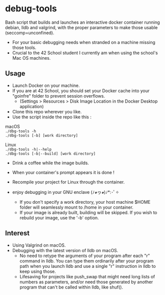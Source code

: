# debug-tools
Bash script that builds and launches an interactive docker container running debian, lldb and valgrind, with the proper parameters to make those usable (seccomp=unconfined).

- For your basic debugging needs when stranded on a machine missing those tools.
- Crucial to the 42 School student I currently am when using the school's Mac OS machines.

## Usage

- Launch Docker on your machine.
- If you are at 42 School, you should set your Docker cache into your "goinfre" folder to prevent session overflows.
   - (Settings > Resources > Disk Image Location in the Docker Desktop application)
- Clone this repo wherever you like.
- Use the script inside the repo like this :

macOS\
`./dbg-tools -h`\
`./dbg-tools [-b] [work directory]`

Linux\
`./dbg-tools -h|--help`\
`./dbg-tools [-b|--build] [work directory]`

- Drink a coffee while the image builds.
- When your container's prompt appears it is done !
- Recompile your project for Linux through the container.
- enjoy debugging in your GNU enclave (ﾉ◕ヮ◕)ﾉ*:･ﾟ✧

  - If you don't specify a work directory, your host machine $HOME folder will seamlessly mount to /home in your container.
  - If your image is already built, building will be skipped. If you wish to rebuild your image, use the '-b' option.

## Interest

- Using Valgrind on macOS.
- Debugging with the latest version of lldb on macOS.
  - No need to retype the arguments of your program after each "r" command in lldb. You can type them ordinarily after your program path when you launch lldb and use a single "r" instruction in lldb to keep using those.
  - Lifesaving for projects like push_swap that might need long lists of numbers as parameters, and/or need those generated by another program that can't be called within lldb, like shuf().
